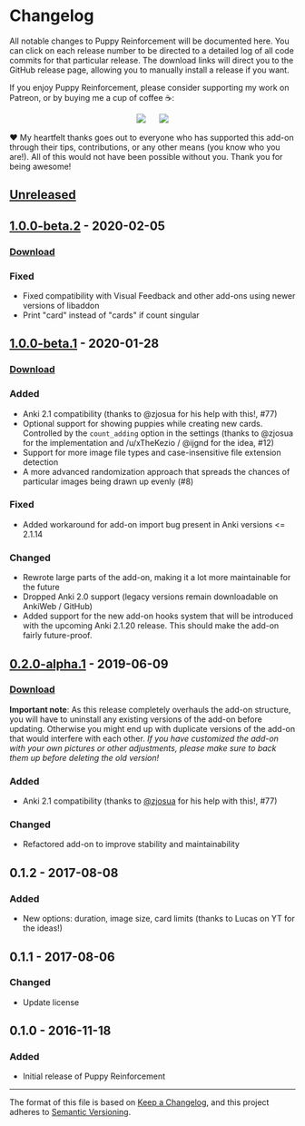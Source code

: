 # Changelog

All notable changes to Puppy Reinforcement will be documented here. You can click on each release number to be directed to a detailed log of all code commits for that particular release. The download links will direct you to the GitHub release page, allowing you to manually install a release if you want.

If you enjoy Puppy Reinforcement, please consider supporting my work on Patreon, or by buying me a cup of coffee :coffee::

<p align="center">
<a href="https://www.patreon.com/glutanimate" rel="nofollow" title="Support me on Patreon 😄"><img src="https://glutanimate.com/logos/patreon_button.svg"></a>      <a href="https://ko-fi.com/X8X0L4YV" rel="nofollow" title="Buy me a coffee 😊"><img src="https://glutanimate.com/logos/kofi_button.svg"></a>
</p>

:heart: My heartfelt thanks goes out to everyone who has supported this add-on through their tips, contributions, or any other means (you know who you are!). All of this would not have been possible without you. Thank you for being awesome!

## [Unreleased]

## [1.0.0-beta.2] - 2020-02-05

### [Download](https://github.com/glutanimate/puppy-reinforcement/releases/tag/v1.0.0-beta.2)

### Fixed

- Fixed compatibility with Visual Feedback and other add-ons using newer versions of libaddon
- Print "card" instead of "cards" if count singular

## [1.0.0-beta.1] - 2020-01-28

### [Download](https://github.com/glutanimate/puppy-reinforcement/releases/tag/v1.0.0-beta.1)

### Added

- Anki 2.1 compatibility (thanks to @zjosua for his help with this!, #77)
- Optional support for showing puppies while creating new cards. Controlled by the `count_adding` option in the settings (thanks to @zjosua for the implementation and /u/xTheKezio / @ijgnd for the idea, #12)
- Support for more image file types and case-insensitive file extension detection
- A more advanced randomization approach that spreads the chances of particular images being drawn up evenly (#8)

### Fixed

- Added workaround for add-on import bug present in Anki versions <= 2.1.14

### Changed

- Rewrote large parts of the add-on, making it a lot more maintainable for the future
- Dropped Anki 2.0 support (legacy versions remain downloadable on AnkiWeb / GitHub)
- Added support for the new add-on hooks system that will be introduced with the upcoming Anki 2.1.20 release. This should make the add-on fairly future-proof.

## [0.2.0-alpha.1] - 2019-06-09

### [Download](https://github.com/glutanimate/puppy-reinforcement/releases/tag/v0.2.0-alpha.1)

**Important note**: As this release completely overhauls the add-on structure, you will have to uninstall any existing versions of the add-on before updating. Otherwise you might end up with duplicate versions of the add-on that would interfere with each other. *If you have customized the add-on with your own pictures or other adjustments, please make sure to back them up before deleting the old version!*

### Added

- Anki 2.1 compatibility (thanks to [@zjosua](https://github.com/zjosua) for his help with this!, #77)

### Changed

- Refactored add-on to improve stability and maintainability

## 0.1.2 - 2017-08-08 

### Added

- New options: duration, image size, card limits (thanks to Lucas on YT for the ideas!)

## 0.1.1 - 2017-08-06

### Changed

- Update license

## 0.1.0 - 2016-11-18

### Added

- Initial release of Puppy Reinforcement

[Unreleased]: https://github.com/glutanimate/puppy-reinforcement/compare/v1.0.0-beta.2...HEAD
[1.0.0-beta.2]: https://github.com/glutanimate/puppy-reinforcement/compare/v1.0.0-beta.1...v1.0.0-beta.2
[1.0.0-beta.1]: https://github.com/glutanimate/puppy-reinforcement/compare/v0.2.0-alpha.1...v1.0.0-beta.1
[0.2.0-alpha.1]: https://github.com/glutanimate/puppy-reinforcement/releases/tag/v0.2.0-alpha.1

-----

The format of this file is based on [Keep a Changelog](https://keepachangelog.com/en/1.0.0/), and this project adheres to [Semantic Versioning](https://semver.org/spec/v2.0.0.html).